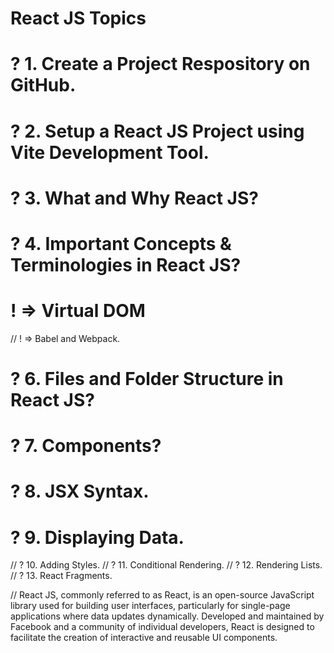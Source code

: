 # React JS Topics

# ? 1. Create a Project Respository on GitHub.

# ? 2. Setup a React JS Project using Vite Development Tool.

# ? 3. What and Why React JS?

# ? 4. Important Concepts & Terminologies in React JS?

# ! => Virtual DOM

// ! => Babel and Webpack.

# ? 6. Files and Folder Structure in React JS?

# ? 7. Components?

# ? 8. JSX Syntax.

# ? 9. Displaying Data.

// ? 10. Adding Styles.
// ? 11. Conditional Rendering.
// ? 12. Rendering Lists.
// ? 13. React Fragments.

// React JS, commonly referred to as React, is an open-source JavaScript library used for building user interfaces, particularly for single-page applications where data updates dynamically. Developed and maintained by Facebook and a community of individual developers, React is designed to facilitate the creation of interactive and reusable UI components.

<!-- 1. Single Page Application (SAP) -->
<!-- 2. Component-based Architecture -->
<!-- 3. JavaScript Syntax Extension (JSX) -->
<!-- 4. Virtual DOM and Real DOM -->
<!-- 5. State Management -->
<!-- 6. Undirectional Flow of code -->
